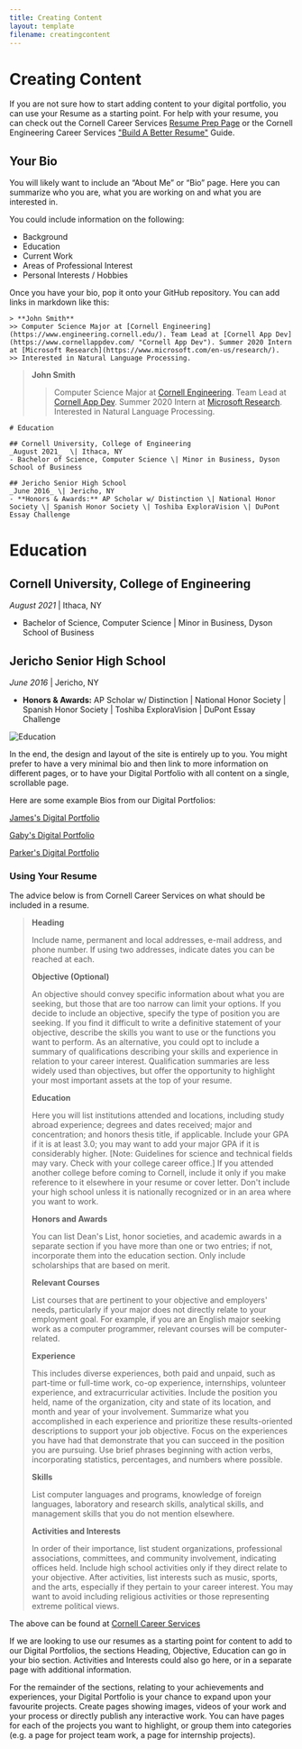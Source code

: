 ```yaml
---
title: Creating Content
layout: template
filename: creatingcontent
--- 
```


# Creating Content

If you are not sure how to start adding content to your digital portfolio, you can use your Resume as a starting point.
For help with your resume, you can check out the Cornell Career Services [Resume Prep Page](https://scl.cornell.edu/get-involved/career-services/resumes-and-interview-prep/resumes) or the Cornell Engineering Career Services ["Build A Better Resume"](https://www.engineering.cornell.edu/sites/default/files/departments/career%20services/Build%20A%20Better%20Resume-%20Technical-%20Fall%202017.ppt) Guide.

## Your Bio

You will likely want to include an “About Me” or “Bio” page. Here you can summarize who you are, what you are working on and what you are interested in.

You could include information on the following:
- Background
- Education
- Current Work
- Areas of Professional Interest
- Personal Interests / Hobbies 

Once you have your bio, pop it onto your GitHub repository. You can add links in markdown like this:
```
> **John Smith**
>> Computer Science Major at [Cornell Engineering](https://www.engineering.cornell.edu/). Team Lead at [Cornell App Dev](https://www.cornellappdev.com/ "Cornell App Dev"). Summer 2020 Intern at [Microsoft Research](https://www.microsoft.com/en-us/research/).
>> Interested in Natural Language Processing.
```
> **John Smith**
>> Computer Science Major at [Cornell Engineering](https://www.engineering.cornell.edu/). Team Lead at [Cornell App Dev](https://www.cornellappdev.com/ "Cornell App Dev"). Summer 2020 Intern at [Microsoft Research](https://www.microsoft.com/en-us/research/).
>> Interested in Natural Language Processing.

```
# Education

## Cornell University, College of Engineering
_August 2021_  \| Ithaca, NY
- Bachelor of Science, Computer Science \| Minor in Business, Dyson School of Business
  
## Jericho Senior High School
_June 2016_ \| Jericho, NY  
- **Honors & Awards:** AP Scholar w/ Distinction \| National Honor Society \| Spanish Honor Society \| Toshiba ExploraVision \| DuPont Essay Challenge
```

# Education

## Cornell University, College of Engineering
_August 2021_  \| Ithaca, NY
- Bachelor of Science, Computer Science \| Minor in Business, Dyson School of Business
  
## Jericho Senior High School
_June 2016_ \| Jericho, NY  
- **Honors & Awards:** AP Scholar w/ Distinction \| National Honor Society \| Spanish Honor Society \| Toshiba ExploraVision \| DuPont Essay Challenge


![Education](https://user-images.githubusercontent.com/22283357/127919491-298b7ccb-92b4-46f0-af26-6c9107401584.gif)


In the end, the design and layout of the site is entirely up to you. You might prefer to have a very minimal bio and then link to more information on different pages, or to have your Digital Portfolio with all content on a single, scrollable page.

Here are some example Bios from our Digital Portfolios:

[James's Digital Portfolio](https://jdweaver14.github.io/James/)

[Gaby's Digital Portfolio](https://gabriellehaam.github.io/aboutme/)

[Parker's Digital Portfolio](https://pfeinerman311.github.io/about/)




### Using Your Resume

The advice below is from Cornell Career Services on what should be included in a resume.

> **Heading**
> 
> Include name, permanent and local addresses, e-mail address, and phone number. If using two addresses, indicate dates you can be reached at each.
> 
> **Objective (Optional)**
> 
> An objective should convey specific information about what you are seeking, but those that are too narrow can limit your options. If you decide to include an objective, specify the type of position you are seeking. If you find it difficult to write a definitive statement of your objective, describe the skills you want to use or the functions you want to perform. As an alternative, you could opt to include a summary of qualifications describing your skills and experience in relation to your career interest. Qualification summaries are less widely used than objectives, but offer the opportunity to highlight your most important assets at the top of your resume.
> 
> **Education**
> 
> Here you will list institutions attended and locations, including study abroad experience; degrees and dates received; major and concentration; and honors thesis title, if applicable. Include your GPA if it is at least 3.0; you may want to add your major GPA if it is considerably higher. [Note: Guidelines for science and technical fields may vary. Check with your college career office.] If you attended another college before coming to Cornell, include it only if you make reference to it elsewhere in your resume or cover letter. Don't include your high school unless it is nationally recognized or in an area where you want to work.
> 
> **Honors and Awards**
> 
> You can list Dean's List, honor societies, and academic awards in a separate section if you have more than one or two entries; if not, incorporate them into the education section. Only include scholarships that are based on merit.
> 
> **Relevant Courses**
> 
> List courses that are pertinent to your objective and employers' needs, particularly if your major does not directly relate to your employment goal. For example, if you are an English major seeking work as a computer programmer, relevant courses will be computer-related.
> 
> **Experience**
> 
> This includes diverse experiences, both paid and unpaid, such as part-time or full-time work, co-op experience, internships, volunteer experience, and extracurricular activities. Include the position you held, name of the organization, city and state of its location, and month and year of your involvement. Summarize what you accomplished in each experience and prioritize these results-oriented descriptions to support your job objective. Focus on the experiences you have had that demonstrate that you can succeed in the position you are pursuing. Use brief phrases beginning with action verbs, incorporating statistics, percentages, and numbers where possible.
> 
> **Skills**
> 
> List computer languages and programs, knowledge of foreign languages, laboratory and research skills, analytical skills, and management skills that you do not mention elsewhere.
> 
> **Activities and Interests**
> 
> In order of their importance, list student organizations, professional associations, committees, and community involvement, indicating offices held. Include high school activities only if they direct relate to your objective. After activities, list interests such as music, sports, and the arts, especially if they pertain to your career interest. You may want to avoid including religious activities or those representing extreme political views.

The above can be found at [Cornell Career Services](https://scl.cornell.edu/get-involved/career-services/resumes-and-interview-prep/resumes "Resume Prep by Cornell Career Services")

If we are looking to use our resumes as a starting point for content to add to our Digital Portfolios, the sections Heading, Objective, Education can go in your bio section. Activities and Interests could also go here, or in a separate page with additional information. 

For the remainder of the sections, relating to your achievements and experiences, your Digital Portfolio is your chance to expand upon your favourite projects. Create pages showing images, videos of your work and your process or directly publish any interactive work. You can have pages for each of the projects you want to highlight, or group them into categories (e.g. a page for project team work, a page for internship projects).

